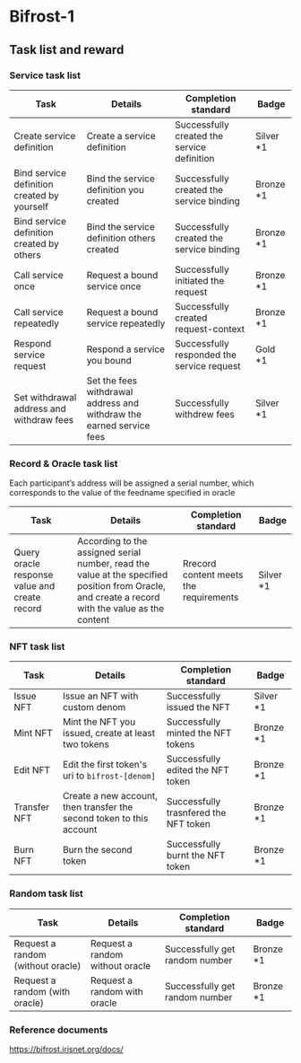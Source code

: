 # Bifrost-1

## Task list and reward

### Service task list

| Task                                        | Details                                                              | Completion standard                         | Badge     |
| ------------------------------------------- | -------------------------------------------------------------------- | ------------------------------------------- | --------- |
| Create service definition                   | Create a service definition                                          | Successfully created the service definition | Silver *1 |
| Bind service definition created by yourself | Bind the service definition you created                              | Successfully created the service binding    | Bronze *1 |
| Bind service definition created by others   | Bind the service definition others created                           | Successfully created the service binding    | Bronze *1 |
| Call service once                           | Request a bound service once                                         | Successfully initiated the request          | Bronze *1 |
| Call service repeatedly                     | Request a bound service repeatedly                                   | Successfully created request-context        | Bronze *1 |
| Respond service request                     | Respond a service you bound                                          | Successfully responded the service request  | Gold *1   |
| Set withdrawal address and withdraw fees    | Set the fees withdrawal address and withdraw the earned service fees | Successfully withdrew fees                  | Silver *1 |

### Record & Oracle task list

Each participant’s address will be assigned a serial number, which corresponds to the value of the feedname specified in oracle

| Task                                          | Details                                                                                                                                          | Completion standard                    | Badge     |
| --------------------------------------------- | ------------------------------------------------------------------------------------------------------------------------------------------------ | -------------------------------------- | --------- |
| Query oracle response value and create record | According to the assigned serial number, read the value at the specified position from Oracle, and create a record with the value as the content | Rrecord content meets the requirements | Silver *1 |

### NFT task list

| Task         | Details                                                              | Completion standard                   | Badge     |
| ------------ | -------------------------------------------------------------------- | ------------------------------------- | --------- |
| Issue NFT    | Issue an NFT with custom denom                                       | Successfully issued the NFT           | Silver *1 |
| Mint NFT     | Mint the NFT you issued, create at least two tokens                  | Successfully minted the NFT tokens    | Bronze *1 |
| Edit NFT     | Edit the first token's uri to `bifrost-[denom]`                      | Successfully edited the NFT token     | Bronze *1 |
| Transfer NFT | Create a new account, then transfer the second token to this account | Successfully trasnfered the NFT token | Bronze *1 |
| Burn NFT     | Burn the second token                                                | Successfully burnt the NFT token      | Bronze *1 |

### Random task list

| Task                              | Details                         | Completion standard            | Badge     |
| --------------------------------- | ------------------------------- | ------------------------------ | --------- |
| Request a random (without oracle) | Request a random without oracle | Successfully get random number | Bronze *1 |
| Request a random (with oracle)    | Request a random with oracle    | Successfully get random number | Bronze *1 |

### Reference documents

https://bifrost.irisnet.org/docs/

